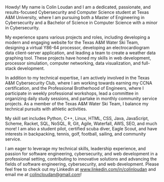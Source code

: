 Howdy! My name is Colin Loudan and I am a dedicated, passionate, and results-focused Cybersecurity and Computer Science student at Texas A&M University, where I am pursuing both a Master of Engineering in Cybersecurity and a Bachelor of Science in Computer Science with a minor in Cybersecurity.

My experience spans various projects and roles, including developing a modern and engaging website for the Texas A&M Water Ski Team, designing a virtual Y86-64 processor, developing an electrocardiogram data client-server application, and leading a team to create a weather data graphing tool. These projects have honed my skills in web development, processor simulation, computer networking, data visualization, and full-stack development.

In addition to my technical expertise, I am actively involved in the Texas A&M Cybersecurity Club, where I am working towards earning my CCNA certification, and the Professional Brotherhood of Engineers, where I participate in weekly professional workshops, lead a committee in organizing daily study sessions, and partake in monthly community service projects. As a member of the Texas A&M Water Ski Team, I balance my technical pursuits with athletic activities.

My skill set includes Python, C++, Linux, HTML, CSS, Java, JavaScript, Scheme, Racket, SQL, NoSQL, R, Git, Agile, Waterfall, AWS, SEO, and much more! I am also a student pilot, certified scuba diver, Eagle Scout, and have interests in backpacking, tennis, golf, football, sailing, and community service.

I am eager to leverage my technical skills, leadership experience, and passion for software engineering, cybersecurity, and web development in a professional setting, contributing to innovative solutions and advancing the fields of software engineering, cybersecurity, and web development. Please feel free to check out my LinkedIn at www.linkedin.com/in/colinloudan and email me at colincloudan@gmail.com!
